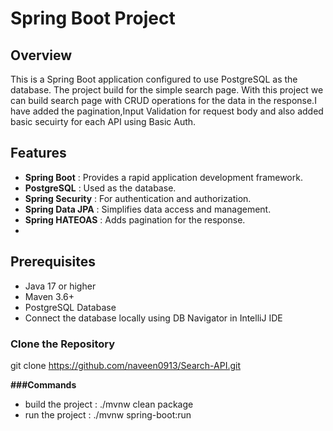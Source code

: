 # Spring Boot Project 

## Overview

This is a Spring Boot application configured to use PostgreSQL as the database. The project build for the simple search page. With this project we can build search page
with CRUD operations for the data in the response.I have added the pagination,Input Validation for request body and also added basic secuirty for each API using Basic Auth.

## Features

- **Spring Boot** : Provides a rapid application development framework.
- **PostgreSQL** : Used as the database.
- **Spring Security** : For authentication and authorization.
- **Spring Data JPA** : Simplifies data access and management.
- **Spring HATEOAS** : Adds pagination for the response.
- 

## Prerequisites

- Java 17 or higher
- Maven 3.6+ 
- PostgreSQL Database
- Connect the database locally using DB Navigator in IntelliJ IDE

### Clone the Repository
git clone https://github.com/naveen0913/Search-API.git


**###Commands**


- build the project :  ./mvnw clean package
- run the project :   ./mvnw spring-boot:run



